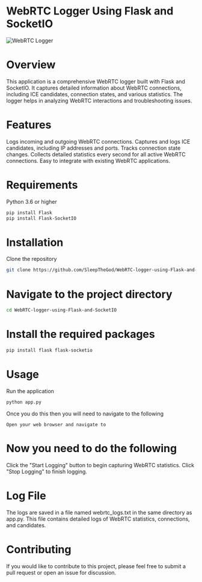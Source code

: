 # WebRTC Logger Using Flask and SocketIO

![WebRTC Logger](https://cdn.discordapp.com/attachments/1225420924623257611/1290458180152852502/image.png?ex=66fc8855&is=66fb36d5&hm=2d3c378002de5bde82fbdad70965d3d484237d4b938a632907f8f1b04d892280&)

# Overview
This application is a comprehensive WebRTC logger built with Flask and SocketIO. It captures detailed information about WebRTC connections, including ICE candidates, connection states, and various statistics. The logger helps in analyzing WebRTC interactions and troubleshooting issues.

# Features
Logs incoming and outgoing WebRTC connections.
Captures and logs ICE candidates, including IP addresses and ports.
Tracks connection state changes.
Collects detailed statistics every second for all active WebRTC connections.
Easy to integrate with existing WebRTC applications.

# Requirements
Python 3.6 or higher
```bash
pip install Flask
pip install Flask-SocketIO
```
# Installation
Clone the repository
```bash
git clone https://github.com/SleepTheGod/WebRTC-logger-using-Flask-and-SocketIO.git
```

# Navigate to the project directory
```bash
cd WebRTC-logger-using-Flask-and-SocketIO
```

# Install the required packages
```bash
pip install flask flask-socketio
```

# Usage
Run the application

```bash
python app.py
```

Once you do this then you will need to navigate to the following
```
Open your web browser and navigate to
```
# Now you need to do the following
Click the "Start Logging" button to begin capturing WebRTC statistics. Click "Stop Logging" to finish logging.

# Log File
The logs are saved in a file named webrtc_logs.txt in the same directory as app.py. This file contains detailed logs of WebRTC statistics, connections, and candidates.

# Contributing
If you would like to contribute to this project, please feel free to submit a pull request or open an issue for discussion.
